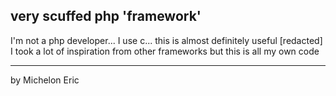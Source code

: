 ## very scuffed php 'framework'

I'm not a php developer... I use c... this is almost definitely useful \[redacted\]
I took a lot of inspiration from other frameworks but this is all my own code

---

by Michelon Eric
